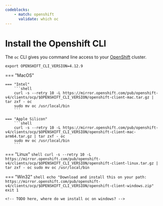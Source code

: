 ```yaml
---
codeblocks:
    - match: openshift
      validate: which oc
---
```


# Install the Openshift CLI

The `oc` CLI gives you command line access to your
[OpenShift](https://www.redhat.com/en/technologies/cloud-computing/openshift)
cluster.

```shell
export OPENSHIFT_CLI_VERSION=4.12.9
```

=== "MacOS"

    === "Intel"
        ```shell
        curl -s --retry 10 -L https://mirror.openshift.com/pub/openshift-v4/clients/ocp/$OPENSHIFT_CLI_VERSION/openshift-client-mac.tar.gz | tar zxf - oc
        sudo mv oc /usr/local/bin
        ```

    === "Apple Silicon"
        ```shell
        curl -s --retry 10 -L https://mirror.openshift.com/pub/openshift-v4/clients/ocp/$OPENSHIFT_CLI_VERSION/openshift-client-mac-arm64.tar.gz | tar zxf - oc
        sudo mv oc /usr/local/bin
        ```

=== "Linux"
    ```shell
    curl -s --retry 10 -L https://mirror.openshift.com/pub/openshift-v4/clients/ocp/$OPENSHIFT_CLI_VERSION/openshift-client-linux.tar.gz | tar zxf - oc
    sudo mv oc /usr/local/bin
    ```


=== "Win32"
    ```shell
    echo "Download and install this on your path: https://mirror.openshift.com/pub/openshift-v4/clients/ocp/$OPENSHIFT_CLI_VERSION/openshift-client-windows.zip"
    exit 1
    ```

    <!-- TODO here, where do we install oc on windows? -->
